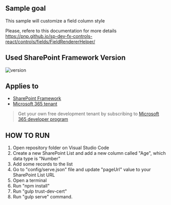 ## Sample goal

This sample will customize a field column style

Please, refere to this documentation for more details
https://pnp.github.io/sp-dev-fx-controls-react/controls/fields/FieldRendererHelper/


## Used SharePoint Framework Version

![version](https://img.shields.io/badge/version-1.18.2-green.svg)

## Applies to

- [SharePoint Framework](https://aka.ms/spfx)
- [Microsoft 365 tenant](https://docs.microsoft.com/en-us/sharepoint/dev/spfx/set-up-your-developer-tenant)

> Get your own free development tenant by subscribing to [Microsoft 365 developer program](http://aka.ms/o365devprogram)


## HOW TO RUN

1. Open repository folder on Visual Studio Code
2. Create a new SharePoint List and add a new column called "Age", which data type is "Number"
3. Add some records to the list
4. Go to "config/serve.json" file and update "pageUrl" value to your SharePoint List URL 
5. Open a terminal
6. Run "npm install"
7. Run "gulp trust-dev-cert"
8. Run "gulp serve" command.
